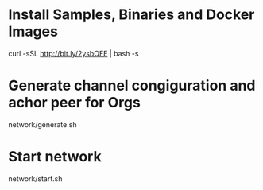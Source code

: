 # Install Samples, Binaries and Docker Images
curl -sSL http://bit.ly/2ysbOFE | bash -s

# Generate channel congiguration and achor peer for Orgs
network/generate.sh

# Start network
network/start.sh
